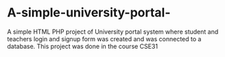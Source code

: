 # A-simple-university-portal-
 A simple HTML PHP project of University portal system where student and teachers login and signup form was created and was connected to a database. This project was done in the course CSE31

